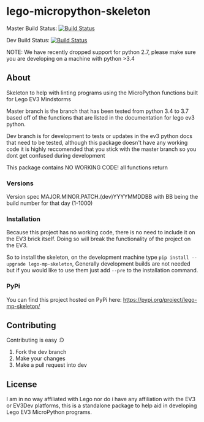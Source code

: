 # lego-micropython-skeleton

Master Build Status: [![Build Status](https://dev.azure.com/leetzilantonisibmcom/LegoExtension/_apis/build/status/KlutzyBubbles.lego-micropython-skeleton?branchName=master)](https://dev.azure.com/leetzilantonisibmcom/LegoExtension/_build/latest?definitionId=3&branchName=master)

Dev Build Status: [![Build Status](https://dev.azure.com/leetzilantonisibmcom/LegoExtension/_apis/build/status/KlutzyBubbles.lego-micropython-skeleton?branchName=dev)](https://dev.azure.com/leetzilantonisibmcom/LegoExtension/_build/latest?definitionId=3&branchName=dev)

NOTE: We have recently dropped support for python 2.7, please make sure you are developing on a machine with python >3.4

## About

Skeleton to help with linting programs using the MicroPython functions built for Lego EV3 Mindstorms

Master branch is the branch that has been tested from python 3.4 to 3.7 based off of the functions that are listed in the documentation for lego ev3 python.

Dev branch is for development to tests or updates in the ev3 python docs that need to be tested, although this package doesn't have any working code it is highly reccomended that you stick with the master branch so you dont get confused during development

This package contains NO WORKING CODE! all functions return

### Versions

Version spec MAJOR.MINOR.PATCH.(dev)YYYYMMDDBB with BB being the build number for that day (1-1000)

### Installation

Because this project has no working code, there is no need to include it on the EV3 brick itself. Doing so will break the functionality of the project on the EV3.

So to install the skeleton, on the development machine type `pip install --upgrade lego-mp-skeleton`, Generally development builds are not needed but if you would like to use them just add `--pre` to the installation command.

### PyPi

You can find this project hosted on PyPi here: <https://pypi.org/project/lego-mp-skeleton/>

## Contributing

Contributing is easy :D

1. Fork the dev branch
2. Make your changes
3. Make a pull request into dev

## License

I am in no way affiliated with Lego nor do i have any affiliation with the EV3 or EV3Dev platforms, this is a standalone package to help aid in developing Lego EV3 MicroPython programs.
